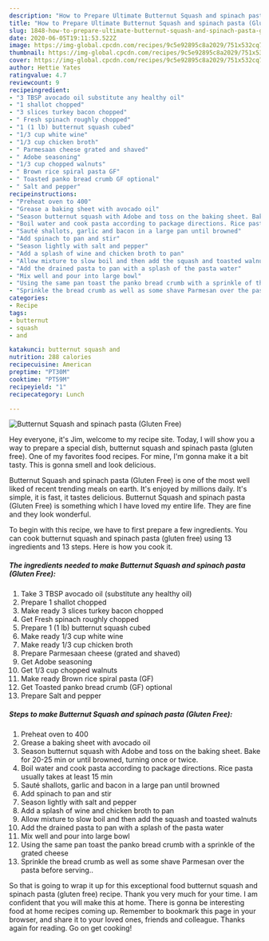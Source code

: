 ```yaml
---
description: "How to Prepare Ultimate Butternut Squash and spinach pasta (Gluten Free)"
title: "How to Prepare Ultimate Butternut Squash and spinach pasta (Gluten Free)"
slug: 1848-how-to-prepare-ultimate-butternut-squash-and-spinach-pasta-gluten-free
date: 2020-06-05T19:11:53.522Z
image: https://img-global.cpcdn.com/recipes/9c5e92895c8a2029/751x532cq70/butternut-squash-and-spinach-pasta-gluten-free-recipe-main-photo.jpg
thumbnail: https://img-global.cpcdn.com/recipes/9c5e92895c8a2029/751x532cq70/butternut-squash-and-spinach-pasta-gluten-free-recipe-main-photo.jpg
cover: https://img-global.cpcdn.com/recipes/9c5e92895c8a2029/751x532cq70/butternut-squash-and-spinach-pasta-gluten-free-recipe-main-photo.jpg
author: Hettie Yates
ratingvalue: 4.7
reviewcount: 9
recipeingredient:
- "3 TBSP avocado oil substitute any healthy oil"
- "1 shallot chopped"
- "3 slices turkey bacon chopped"
- " Fresh spinach roughly chopped"
- "1 (1 lb) butternut squash cubed"
- "1/3 cup white wine"
- "1/3 cup chicken broth"
- " Parmesaan cheese grated and shaved"
- " Adobe seasoning"
- "1/3 cup chopped walnuts"
- " Brown rice spiral pasta GF"
- " Toasted panko bread crumb GF optional"
- " Salt and pepper"
recipeinstructions:
- "Preheat oven to 400"
- "Grease a baking sheet with avocado oil"
- "Season butternut squash with Adobe and toss on the baking sheet. Bake for 20-25 min or until browned, turning once or twice."
- "Boil water and cook pasta according to package directions. Rice pasta usually takes at least 15 min"
- "Sauté shallots, garlic and bacon in a large pan until browned"
- "Add spinach to pan and stir"
- "Season lightly with salt and pepper"
- "Add a splash of wine and chicken broth to pan"
- "Allow mixture to slow boil and then add the squash and toasted walnuts"
- "Add the drained pasta to pan with a splash of the pasta water"
- "Mix well and pour into large bowl"
- "Using the same pan toast the panko bread crumb with a sprinkle of the grated cheese"
- "Sprinkle the bread crumb as well as some shave Parmesan over the pasta before serving.."
categories:
- Recipe
tags:
- butternut
- squash
- and

katakunci: butternut squash and 
nutrition: 288 calories
recipecuisine: American
preptime: "PT30M"
cooktime: "PT59M"
recipeyield: "1"
recipecategory: Lunch

---
```



![Butternut Squash and spinach pasta (Gluten Free)](https://img-global.cpcdn.com/recipes/9c5e92895c8a2029/751x532cq70/butternut-squash-and-spinach-pasta-gluten-free-recipe-main-photo.jpg)

Hey everyone, it's Jim, welcome to my recipe site. Today, I will show you a way to prepare a special dish, butternut squash and spinach pasta (gluten free). One of my favorites food recipes. For mine, I'm gonna make it a bit tasty. This is gonna smell and look delicious.

Butternut Squash and spinach pasta (Gluten Free) is one of the most well liked of recent trending meals on earth. It's enjoyed by millions daily. It's simple, it is fast, it tastes delicious. Butternut Squash and spinach pasta (Gluten Free) is something which I have loved my entire life. They are fine and they look wonderful.




To begin with this recipe, we have to first prepare a few ingredients. You can cook butternut squash and spinach pasta (gluten free) using 13 ingredients and 13 steps. Here is how you cook it.

<!--inarticleads1-->

##### The ingredients needed to make Butternut Squash and spinach pasta (Gluten Free):

1. Take 3 TBSP avocado oil (substitute any healthy oil)
1. Prepare 1 shallot chopped
1. Make ready 3 slices turkey bacon chopped
1. Get  Fresh spinach roughly chopped
1. Prepare 1 (1 lb) butternut squash cubed
1. Make ready 1/3 cup white wine
1. Make ready 1/3 cup chicken broth
1. Prepare  Parmesaan cheese (grated and shaved)
1. Get  Adobe seasoning
1. Get 1/3 cup chopped walnuts
1. Make ready  Brown rice spiral pasta (GF)
1. Get  Toasted panko bread crumb (GF) optional
1. Prepare  Salt and pepper




<!--inarticleads2-->

##### Steps to make Butternut Squash and spinach pasta (Gluten Free):

1. Preheat oven to 400
1. Grease a baking sheet with avocado oil
1. Season butternut squash with Adobe and toss on the baking sheet. Bake for 20-25 min or until browned, turning once or twice.
1. Boil water and cook pasta according to package directions. Rice pasta usually takes at least 15 min
1. Sauté shallots, garlic and bacon in a large pan until browned
1. Add spinach to pan and stir
1. Season lightly with salt and pepper
1. Add a splash of wine and chicken broth to pan
1. Allow mixture to slow boil and then add the squash and toasted walnuts
1. Add the drained pasta to pan with a splash of the pasta water
1. Mix well and pour into large bowl
1. Using the same pan toast the panko bread crumb with a sprinkle of the grated cheese
1. Sprinkle the bread crumb as well as some shave Parmesan over the pasta before serving..




So that is going to wrap it up for this exceptional food butternut squash and spinach pasta (gluten free) recipe. Thank you very much for your time. I am confident that you will make this at home. There is gonna be interesting food at home recipes coming up. Remember to bookmark this page in your browser, and share it to your loved ones, friends and colleague. Thanks again for reading. Go on get cooking!
